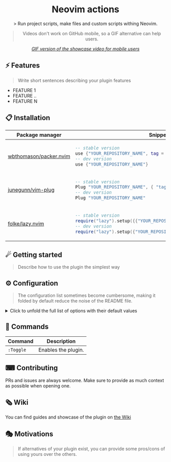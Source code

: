 <p align="center">
  <h1 align="center">Neovim actions</h2>
</p>

<p align="center">
    > Run project scripts, make files and custom scripts withing Neovim.
</p>

<!--<div align="center">-->
<!--    > Drag your video (<10MB) here to host it for free on GitHub.-->
<!--</div>-->
<!---->
<div align="center">

> Videos don't work on GitHub mobile, so a GIF alternative can help users.

_[GIF version of the showcase video for mobile users](SHOWCASE_GIF_LINK)_

</div>

## ⚡️ Features

> Write short sentences describing your plugin features

- FEATURE 1
- FEATURE ..
- FEATURE N

## 📋 Installation

<div align="center">
<table>
<thead>
<tr>
<th>Package manager</th>
<th>Snippet</th>
</tr>
</thead>
<tbody>
<tr>
<td>

[wbthomason/packer.nvim](https://github.com/wbthomason/packer.nvim)

</td>
<td>

```lua
-- stable version
use {"YOUR_REPOSITORY_NAME", tag = "*" }
-- dev version
use {"YOUR_REPOSITORY_NAME"}
```

</td>
</tr>
<tr>
<td>

[junegunn/vim-plug](https://github.com/junegunn/vim-plug)

</td>
<td>

```lua
-- stable version
Plug "YOUR_REPOSITORY_NAME", { "tag": "*" }
-- dev version
Plug "YOUR_REPOSITORY_NAME"
```

</td>
</tr>
<tr>
<td>

[folke/lazy.nvim](https://github.com/folke/lazy.nvim)

</td>
<td>

```lua
-- stable version
require("lazy").setup({{"YOUR_REPOSITORY_NAME", version = "*"}})
-- dev version
require("lazy").setup({"YOUR_REPOSITORY_NAME"})
```

</td>
</tr>
</tbody>
</table>
</div>

## ☄ Getting started

> Describe how to use the plugin the simplest way

## ⚙ Configuration

> The configuration list sometimes become cumbersome, making it folded by default reduce the noise of the README file.

<details>
<summary>Click to unfold the full list of options with their default values</summary>

> **Note**: The options are also available in Neovim by calling `:h your-plugin-name.options`

```lua
require("your-plugin-name").setup({
    -- you can copy the full list from lua/your-plugin-name/config.lua
})
```

</details>

## 🧰 Commands

|   Command   |         Description        |
|-------------|----------------------------|
|  `:Toggle`  |     Enables the plugin.    |

## ⌨ Contributing

PRs and issues are always welcome. Make sure to provide as much context as possible when opening one.

## 🗞 Wiki

You can find guides and showcase of the plugin on [the Wiki](https://github.com/dasdachse/YOUR_REPOSITORY_NAME/wiki)

## 🎭 Motivations

> If alternatives of your plugin exist, you can provide some pros/cons of using yours over the others.
